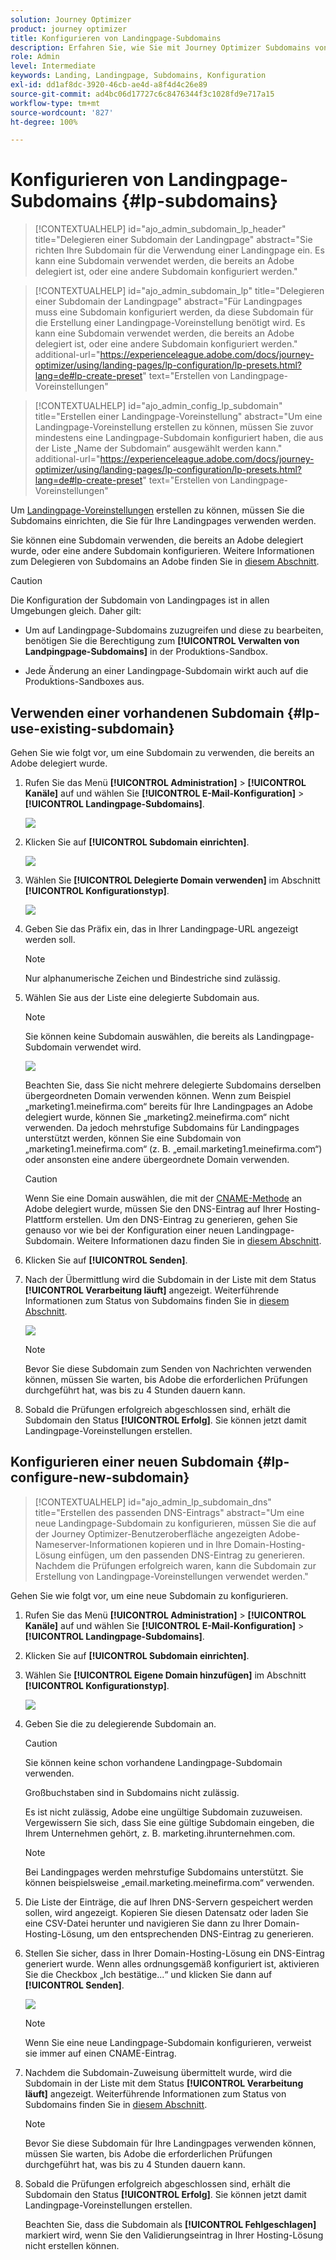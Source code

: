 ```yaml
---
solution: Journey Optimizer
product: journey optimizer
title: Konfigurieren von Landingpage-Subdomains
description: Erfahren Sie, wie Sie mit Journey Optimizer Subdomains von Landingpages konfigurieren
role: Admin
level: Intermediate
keywords: Landing, Landingpage, Subdomains, Konfiguration
exl-id: dd1af8dc-3920-46cb-ae4d-a8f4d4c26e89
source-git-commit: ad4bc06d17727c6c8476344f3c1028fd9e717a15
workflow-type: tm+mt
source-wordcount: '827'
ht-degree: 100%

---
```


# Konfigurieren von Landingpage-Subdomains {#lp-subdomains}

>[!CONTEXTUALHELP]
>id="ajo_admin_subdomain_lp_header"
>title="Delegieren einer Subdomain der Landingpage"
>abstract="Sie richten Ihre Subdomain für die Verwendung einer Landingpage ein. Es kann eine Subdomain verwendet werden, die bereits an Adobe delegiert ist, oder eine andere Subdomain konfiguriert werden."

>[!CONTEXTUALHELP]
>id="ajo_admin_subdomain_lp"
>title="Delegieren einer Subdomain der Landingpage"
>abstract="Für Landingpages muss eine Subdomain konfiguriert werden, da diese Subdomain für die Erstellung einer Landingpage-Voreinstellung benötigt wird. Es kann eine Subdomain verwendet werden, die bereits an Adobe delegiert ist, oder eine andere Subdomain konfiguriert werden."
>additional-url="https://experienceleague.adobe.com/docs/journey-optimizer/using/landing-pages/lp-configuration/lp-presets.html?lang=de#lp-create-preset" text="Erstellen von Landingpage-Voreinstellungen"

>[!CONTEXTUALHELP]
>id="ajo_admin_config_lp_subdomain"
>title="Erstellen einer Landingpage-Voreinstellung"
>abstract="Um eine Landingpage-Voreinstellung erstellen zu können, müssen Sie zuvor mindestens eine Landingpage-Subdomain konfiguriert haben, die aus der Liste „Name der Subdomain“ ausgewählt werden kann."
>additional-url="https://experienceleague.adobe.com/docs/journey-optimizer/using/landing-pages/lp-configuration/lp-presets.html?lang=de#lp-create-preset" text="Erstellen von Landingpage-Voreinstellungen"

Um [Landingpage-Voreinstellungen](lp-presets.md) erstellen zu können, müssen Sie die Subdomains einrichten, die Sie für Ihre Landingpages verwenden werden.

Sie können eine Subdomain verwenden, die bereits an Adobe delegiert wurde, oder eine andere Subdomain konfigurieren. Weitere Informationen zum Delegieren von Subdomains an Adobe finden Sie in [diesem Abschnitt](../configuration/delegate-subdomain.md).

>[!CAUTION]
>
>Die Konfiguration der Subdomain von Landingpages ist in allen Umgebungen gleich. Daher gilt:
>
>* Um auf Landingpage-Subdomains zuzugreifen und diese zu bearbeiten, benötigen Sie die Berechtigung zum **[!UICONTROL Verwalten von Landpingpage-Subdomains]** in der Produktions-Sandbox.
>
> * Jede Änderung an einer Landingpage-Subdomain wirkt auch auf die Produktions-Sandboxes aus.

## Verwenden einer vorhandenen Subdomain {#lp-use-existing-subdomain}

Gehen Sie wie folgt vor, um eine Subdomain zu verwenden, die bereits an Adobe delegiert wurde.

1. Rufen Sie das Menü **[!UICONTROL Administration]** > **[!UICONTROL Kanäle]** auf und wählen Sie **[!UICONTROL E-Mail-Konfiguration]** > **[!UICONTROL Landingpage-Subdomains]**.

   ![](assets/lp_access-subdomains.png)

1. Klicken Sie auf **[!UICONTROL Subdomain einrichten]**.

   ![](assets/lp_set-up-subdomain.png)

1. Wählen Sie **[!UICONTROL Delegierte Domain verwenden]** im Abschnitt **[!UICONTROL Konfigurationstyp]**.

   ![](assets/lp_use-delegated-subdomain.png)

1. Geben Sie das Präfix ein, das in Ihrer Landingpage-URL angezeigt werden soll.

   >[!NOTE]
   >
   >Nur alphanumerische Zeichen und Bindestriche sind zulässig.

1. Wählen Sie aus der Liste eine delegierte Subdomain aus.

   >[!NOTE]
   >
   >Sie können keine Subdomain auswählen, die bereits als Landingpage-Subdomain verwendet wird.

   <!--Capital letters are not allowed in subdomains. TBC by PM-->

   ![](assets/lp_prefix-and-subdomain.png)

   Beachten Sie, dass Sie nicht mehrere delegierte Subdomains derselben übergeordneten Domain verwenden können. Wenn zum Beispiel „marketing1.meinefirma.com“ bereits für Ihre Landingpages an Adobe delegiert wurde, können Sie „marketing2.meinefirma.com“ nicht verwenden. Da jedoch mehrstufige Subdomains für Landingpages unterstützt werden, können Sie eine Subdomain von „marketing1.meinefirma.com“ (z. B. „email.marketing1.meinefirma.com“) oder ansonsten eine andere übergeordnete Domain verwenden.

   >[!CAUTION]
   >
   >Wenn Sie eine Domain auswählen, die mit der [CNAME-Methode](../configuration/delegate-subdomain.md#cname-subdomain-delegation) an Adobe delegiert wurde, müssen Sie den DNS-Eintrag auf Ihrer Hosting-Plattform erstellen. Um den DNS-Eintrag zu generieren, gehen Sie genauso vor wie bei der Konfiguration einer neuen Landingpage-Subdomain. Weitere Informationen dazu finden Sie in [diesem Abschnitt](#lp-configure-new-subdomain).

1. Klicken Sie auf **[!UICONTROL Senden]**.

1. Nach der Übermittlung wird die Subdomain in der Liste mit dem Status **[!UICONTROL Verarbeitung läuft]** angezeigt. Weiterführende Informationen zum Status von Subdomains finden Sie in [diesem Abschnitt](../configuration/about-subdomain-delegation.md#access-delegated-subdomains).<!--Same statuses?-->

   ![](assets/lp_subdomain-processing.png)

   >[!NOTE]
   >
   >Bevor Sie diese Subdomain zum Senden von Nachrichten verwenden können, müssen Sie warten, bis Adobe die erforderlichen Prüfungen durchgeführt hat, was bis zu 4 Stunden dauern kann.<!--Learn more in [this section](delegate-subdomain.md#subdomain-validation).-->

1. Sobald die Prüfungen erfolgreich abgeschlossen sind, erhält die Subdomain den Status **[!UICONTROL Erfolg]**. Sie können jetzt damit Landingpage-Voreinstellungen erstellen.

## Konfigurieren einer neuen Subdomain {#lp-configure-new-subdomain}

>[!CONTEXTUALHELP]
>id="ajo_admin_lp_subdomain_dns"
>title="Erstellen des passenden DNS-Eintrags"
>abstract="Um eine neue Landingpage-Subdomain zu konfigurieren, müssen Sie die auf der Journey Optimizer-Benutzeroberfläche angezeigten Adobe-Nameserver-Informationen kopieren und in Ihre Domain-Hosting-Lösung einfügen, um den passenden DNS-Eintrag zu generieren. Nachdem die Prüfungen erfolgreich waren, kann die Subdomain zur Erstellung von Landingpage-Voreinstellungen verwendet werden."

Gehen Sie wie folgt vor, um eine neue Subdomain zu konfigurieren.

1. Rufen Sie das Menü **[!UICONTROL Administration]** > **[!UICONTROL Kanäle]** auf und wählen Sie **[!UICONTROL E-Mail-Konfiguration]** > **[!UICONTROL Landingpage-Subdomains]**.

1. Klicken Sie auf **[!UICONTROL Subdomain einrichten]**.

1. Wählen Sie **[!UICONTROL Eigene Domain hinzufügen]** im Abschnitt **[!UICONTROL Konfigurationstyp]**.

   ![](assets/lp_add-your-own-subdomain.png)

1. Geben Sie die zu delegierende Subdomain an.

   >[!CAUTION]
   >
   >Sie können keine schon vorhandene Landingpage-Subdomain verwenden.
   >
   >Großbuchstaben sind in Subdomains nicht zulässig.

   Es ist nicht zulässig, Adobe eine ungültige Subdomain zuzuweisen. Vergewissern Sie sich, dass Sie eine gültige Subdomain eingeben, die Ihrem Unternehmen gehört, z. B. marketing.ihrunternehmen.com.

   >[!NOTE]
   >
   >Bei Landingpages werden mehrstufige Subdomains unterstützt. Sie können beispielsweise „email.marketing.meinefirma.com“ verwenden.

1. Die Liste der Einträge, die auf Ihren DNS-Servern gespeichert werden sollen, wird angezeigt. Kopieren Sie diesen Datensatz oder laden Sie eine CSV-Datei herunter und navigieren Sie dann zu Ihrer Domain-Hosting-Lösung, um den entsprechenden DNS-Eintrag zu generieren.

1. Stellen Sie sicher, dass in Ihrer Domain-Hosting-Lösung ein DNS-Eintrag generiert wurde. Wenn alles ordnungsgemäß konfiguriert ist, aktivieren Sie die Checkbox „Ich bestätige...“ und klicken Sie dann auf **[!UICONTROL Senden]**.

   ![](assets/lp_add-your-own-subdomain-confirm.png)

   >[!NOTE]
   >
   >Wenn Sie eine neue Landingpage-Subdomain konfigurieren, verweist sie immer auf einen CNAME-Eintrag.

1. Nachdem die Subdomain-Zuweisung übermittelt wurde, wird die Subdomain in der Liste mit dem Status **[!UICONTROL Verarbeitung läuft]** angezeigt. Weiterführende Informationen zum Status von Subdomains finden Sie in [diesem Abschnitt](../configuration/about-subdomain-delegation.md#access-delegated-subdomains).<!--Same statuses?-->

   >[!NOTE]
   >
   >Bevor Sie diese Subdomain für Ihre Landingpages verwenden können, müssen Sie warten, bis Adobe die erforderlichen Prüfungen durchgeführt hat, was bis zu 4 Stunden dauern kann.<!--Learn more in [this section](#subdomain-validation).-->

1. Sobald die Prüfungen erfolgreich abgeschlossen sind, erhält die Subdomain den Status **[!UICONTROL Erfolg]**. Sie können jetzt damit Landingpage-Voreinstellungen erstellen.

   Beachten Sie, dass die Subdomain als **[!UICONTROL Fehlgeschlagen]** markiert wird, wenn Sie den Validierungseintrag in Ihrer Hosting-Lösung nicht erstellen können.
